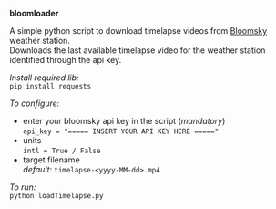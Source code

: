 **bloomloader**

A simple python script to download timelapse videos from [Bloomsky](http://www.bloomsky.com) weather station.  
Downloads the last available timelapse video for the weather station identified through the api key.

*Install required lib:*  
`pip install requests`  

*To configure:*  
- enter your bloomsky api key in the script (*mandatory*)  
`api_key = "===== INSERT YOUR API KEY HERE ====="`
- units  
`intl = True / False`
- target filename  
*default:* `timelapse-<yyyy-MM-dd>.mp4`  

*To run:*  
`python loadTimelapse.py`
